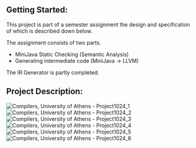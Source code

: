## Getting Started:
This project is part of a semester assignment the design and specification of which is described down below.

The assignment consists of two parts.
- MiniJava Static Checking (Semantic Analysis)<br />
- Generating intermediate code (MiniJava -> LLVM)

The IR Generator is partly completed.

## Project Description:
![Compilers, University of Athens - Project1024_1](https://user-images.githubusercontent.com/48532935/179289852-c5a86fe3-cb9e-42d7-a886-649d222b8244.jpg)
![Compilers, University of Athens - Project1024_2](https://user-images.githubusercontent.com/48532935/179289851-6dcd84d0-1d8d-43fd-806f-ce702a8b388a.jpg)
![Compilers, University of Athens - Project1024_3](https://user-images.githubusercontent.com/48532935/179289848-97b58db7-c930-4413-9d56-15cadee1d10b.jpg)
![Compilers, University of Athens - Project1024_4](https://user-images.githubusercontent.com/48532935/179289845-3a9e7bfe-8215-4d2d-aa1e-28ea3126903c.jpg)
![Compilers, University of Athens - Project1024_5](https://user-images.githubusercontent.com/48532935/179289843-d29e91c6-3b06-41c8-9792-3bdb0ed87242.jpg)
![Compilers, University of Athens - Project1024_6](https://user-images.githubusercontent.com/48532935/179289840-bcb8ac99-6aad-498d-87ec-e94ffc7968ee.jpg)



